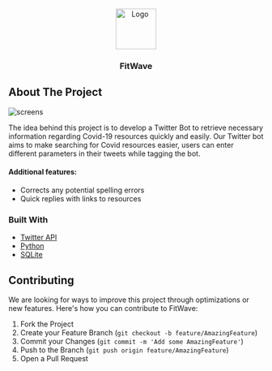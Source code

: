 <!-- PROJECT LOGO -->
<br />
<p align="center">
  <a href="https://github.com/VedankPande/MajorProject">
    <img src="workfit_app/assets/images/fitwave_logo.png" alt="Logo" width="80" height="80">
  </a>

  <h3 align="center">FitWave</h3>
</p>


<!-- ABOUT THE PROJECT -->
## About The Project

<img src = "ui_screens.png" alt = "screens">

The idea behind this project is to develop a Twitter Bot to retrieve necessary information regarding Covid-19 resources quickly and easily. 
Our Twitter bot aims to make searching for Covid resources easier, users can enter different parameters in their tweets while tagging the bot. 

#### Additional features:

- Corrects any potential spelling errors
- Quick replies with links to resources

### Built With

* [Twitter API](https://developer.twitter.com/en)
* [Python](https://www.python.org/)
* [SQLite](https://www.sqlite.org/index.html)



<!-- CONTRIBUTING -->
## Contributing

We are looking for ways to improve this project through optimizations or new features. Here's how you can contribute to FitWave:

1. Fork the Project
2. Create your Feature Branch (`git checkout -b feature/AmazingFeature`)
3. Commit your Changes (`git commit -m 'Add some AmazingFeature'`)
4. Push to the Branch (`git push origin feature/AmazingFeature`)
5. Open a Pull Request
